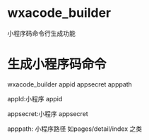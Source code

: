 # wxacode_builder
小程序码命令行生成功能

# 生成小程序码命令
wxacode_builder appid appsecret apppath 


appId:小程序 appid

appsecret:小程序 appsecret

apppath: 小程序路径 如pages/detail/index 之类

